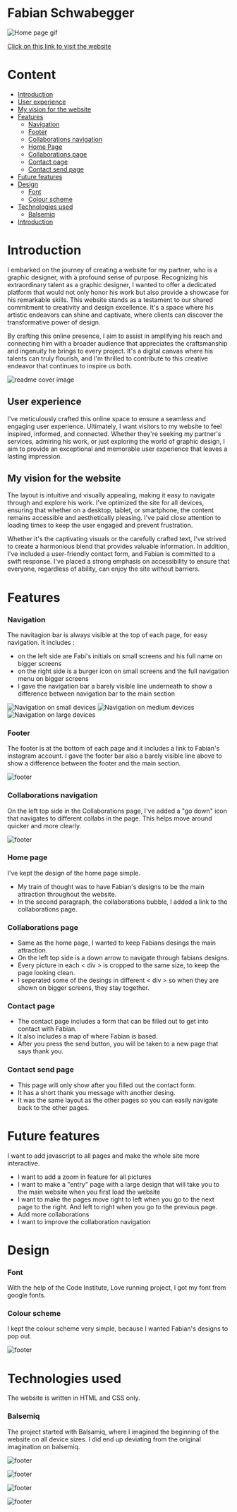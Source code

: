 # Fabian Schwabegger

![Home page gif](assets/gif/Home-page.gif)

[Click on this link to visit the website](https://obiwanbonobi.github.io/PP1/)

# Content

- [Introduction](#introduction)
- [User experience](#user-experience)
- [My vision for the website](#my-vision-for-the-website)
- [Features](#features)
   * [Navigation](#navigation)
   * [Footer](#footer)
   * [Collaborations navigation](#collaborations-navigation)
   * [Home Page](#home-page)
   * [Collaborations page](#collaborations-page)
   * [Contact page](#contact-page)
   * [Contact send page](#contact-send-page)
- [Future features](#future-features)
- [Design](#design)
   * [Font](#font)
   * [Colour scheme](#colour-scheme)
- [Technologies used](#technologies-used)
   * [Balsemiq](#balsemiq)
- [Introduction](#introduction)


# Introduction

I embarked on the journey of creating a website for my partner, who is a graphic designer, with a profound sense of purpose. Recognizing his extraordinary talent as a graphic designer, I wanted to offer a dedicated platform that would not only honor his work but also provide a showcase for his remarkable skills. This website stands as a testament to our shared commitment to creativity and design excellence. It's a space where his artistic endeavors can shine and captivate, where clients can discover the transformative power of design. 

By crafting this online presence, I aim to assist in amplifying his reach and connecting him with a broader audience that appreciates the craftsmanship and ingenuity he brings to every project. It's a digital canvas where his talents can truly flourish, and I'm thrilled to contribute to this creative endeavor that continues to inspire us both.

![readme cover image](assets/images/readme_images/black-chinchilla-product.webp)

## User experience

I've meticulously crafted this online space to ensure a seamless and engaging user experience. Ultimately, I want visitors to my website to feel inspired, informed, and connected. Whether they're seeking my partner's services, admiring his work, or just exploring the world of graphic design, I aim to provide an exceptional and memorable user experience that leaves a lasting impression.


## My vision for the website

The layout is intuitive and visually appealing, making it easy to navigate through and explore his work. I've optimized the site for all devices, ensuring that whether on a desktop, tablet, or smartphone, the content remains accessible and aesthetically pleasing. I've paid close attention to loading times to keep the user engaged and prevent frustration. 

Whether it's the captivating visuals or the carefully crafted text, I've strived to create a harmonious blend that provides valuable information. In addition, I've included a user-friendly contact form, and Fabian is committed to a swift response. I've placed a strong emphasis on accessibility to ensure that everyone, regardless of ability, can enjoy the site without barriers.


# Features

### Navigation

The navitagion bar is always visible at the top of each page, for easy navigation. It includes :
- on the left side are Fabi's initials on small screens and his full name on bigger screens
- on the right side is a burger icon on small screens and the full navigation menu on bigger screens
- I gave the navigation bar a barely visible line underneath to show a difference between navigation bar to the main section

![Navigation on small devices](assets/images/readme_images/navigation-on-small-device.png)
![Navigation on medium devices](assets/images/readme_images/navigation-on-medium-device.png)
![Navigation on large devices](assets/images/readme_images/navigation-on-large-device.png)

### Footer

The footer is at the bottom of each page and it includes a link to Fabian's instagram account. I gave the footer bar also a barely visible line above to show a difference between the footer and the main section.

![footer](assets/images/readme_images/footer.png)

### Collaborations navigation

On the left top side in the Collaborations page, I've added a "go down" icon that navigates to different collabs in the page. This helps move around quicker and more clearly.

![footer](assets/images/readme_images/Collab-navigation-tool.png)

### Home page

I've kept the design of the home page simple. 
- My train of thought was to have Fabian's designs to be the main attraction throughout the website. 
- In the second paragraph, the collaborations bubble, I added a link to the collaborations page.

### Collaborations page

- Same as the home page, I wanted to keep Fabians desings the main attraction. 
- On the left top side is a down arrow to navigate through fabians designs.
- Every picture in each < div > is cropped to the same size, to keep the page looking clean.
- I seperated some of the desings in different < div > so when they are shown on bigger screens, they stay together.

### Contact page

- The contact page includes a form that can be filled out to get into contact with Fabian.
- It also includes a map of where Fabian is based.
- After you press the send button, you will be taken to a new page that says thank you.

### Contact send page

- This page will only show after you filled out the contact form.
- It has a short thank you message with another desing.
- It was the same layout as the other pages so you can easily navigate back to the other pages.


# Future features

I want to add javascript to all pages and make the whole site more interactive.
- I want to add a zoom in feature for all pictures
- I want to make a "entry" page with a large design that will take you to the main website when you first load the website
- I want to make the pages move right to left when you go to the next page to the right. And left to right when you go to the previous page.
- Add more collaborations
- I want to improve the collaboration navigation

# Design

### Font

With the help of the Code Institute, Love running project, I got my font from google fonts.


### Colour scheme

I kept the colour scheme very simple, because I wanted Fabian's designs to pop out.

![footer](assets/images/readme_images/color-scheme.png)


# Technologies used

The website is written in HTML and CSS only.

### Balsemiq

The project started with Balsamiq, where I imagined the beginning of the website on all device sizes. I did end up deviating from the original imagination on balsemiq.

![footer](assets/images/readme_images/balsamiq-index-page.png)

![footer](assets/images/readme_images/balsamiq-collaborations-page.png)

![footer](assets/images/readme_images/balsamiq-contact-page.png)

![footer](assets/images/readme_images/balsamiq-contact-send-page.png)
